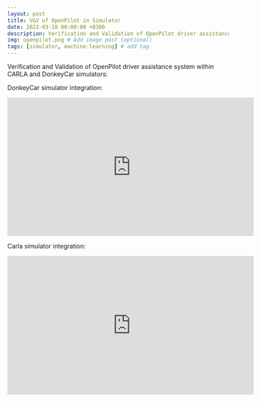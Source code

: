 ```yaml
---
layout: post
title: V&V of OpenPilot in Simulator
date: 2022-03-10 00:00:00 +0300
description: Verification and Validation of OpenPilot driver assistance system inside Carla and DonkeyCar simulator
img: openpilot.png # Add image post (optional)
tags: [simulator, machine-learning] # add tag
---
```


Verification and Validation of OpenPilot driver assistance system within CARLA and DonkeyCar simulators:

DonkeyCar simulator integration:
<iframe width="560" height="315" src="https://www.youtube.com/embed/Jod7CFAq-wo" title="YouTube video player" frameborder="0" allow="accelerometer; autoplay; clipboard-write; encrypted-media; gyroscope; picture-in-picture" allowfullscreen></iframe>

Carla simulator integration:
<iframe width="560" height="315" src="https://www.youtube.com/embed/3g5uRfs2hxg" title="YouTube video player" frameborder="0" allow="accelerometer; autoplay; clipboard-write; encrypted-media; gyroscope; picture-in-picture" allowfullscreen></iframe>




